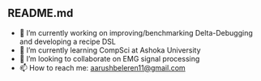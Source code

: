 ## README.md

- 🔭 I’m currently working on improving/benchmarking Delta-Debugging and developing a recipe DSL
- 🌱 I’m currently learning CompSci at Ashoka University
- 👯 I’m looking to collaborate on EMG signal processing
- 📫 How to reach me: [aarushbeleren11@gmail.com](mailto:aarushbeleren11@gmail.com)
